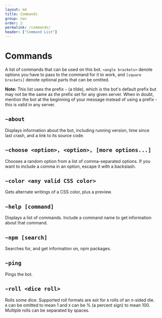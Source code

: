 ```yaml
---
layout: md
title: Commands
group: nav
order: 2
permalink: /commands/
header: ["Command List"]
---
```


# Commands

A list of commands that can be used on this bot. `<angle brackets>` denote options you have to pass to the command for it to work, and `[square brackets]` denote optional parts that can be omitted.

**Note:** This list uses the prefix `~` (a tilde), which is the bot's default prefix but may not be the same as the prefix set for any given server. When in doubt, mention the bot at the beginning of your message instead of using a prefix - this is valid in any server.

## `~about`
Displays information about the bot, including running version, time since last crash, and a link to its source code.

## `~choose <option>, <option>, [more options...]`
Chooses a random option from a list of comma-separated options. If you want to include a comma in an option, escape it with a backslash.

## `~color <any valid CSS color>`
Gets alternate writings of a CSS color, plus a preview.

## `~help [command]`
Displays a list of commands. Include a command name to get information about that command.

## `~npm [search]`
Searches for, and get information on, npm packages.

## `~ping`
Pings the bot.

## `~roll <dice roll>`
Rolls some dice. Supported roll formats are `AdX` for `A` rolls of an `X`-sided die. `A` can be omitted to mean 1 and `X` can be % (a percent sign) to mean 100. Multiple rolls can be separated by spaces.
